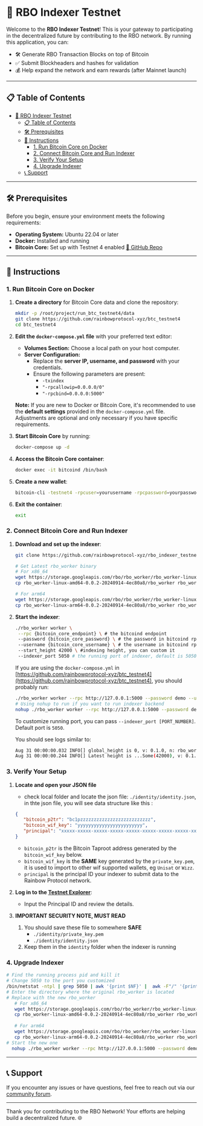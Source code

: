 # 🌈 RBO Indexer Testnet

Welcome to the **RBO Indexer Testnet**! This is your gateway to participating in the decentralized future by contributing to the RBO network. By running this application, you can:

- 🛠️ Generate RBO Transaction Blocks on top of Bitcoin
- ✅ Submit Blockheaders and hashes for validation
- 💰 Help expand the network and earn rewards (after Mainnet launch)

---

## 📋 Table of Contents

- [🌈 RBO Indexer Testnet](#-rbo-indexer-testnet)
  - [📋 Table of Contents](#-table-of-contents)
  - [🛠️ Prerequisites](#️-prerequisites)
  - [📝 Instructions](#-instructions)
    - [1. Run Bitcoin Core on Docker](#1-run-bitcoin-core-on-docker)
    - [2. Connect Bitcoin Core and Run Indexer](#2-connect-bitcoin-core-and-run-indexer)
    - [3. Verify Your Setup](#3-verify-your-setup)
    - [4. Upgrade Indexer](#4-upgrade-indexer)
  - [📞 Support](#-support)

---

## 🛠️ Prerequisites

Before you begin, ensure your environment meets the following requirements:

- **Operating System:** Ubuntu 22.04 or later
- **Docker:** Installed and running
- **Bitcoin Core:** Set up with Testnet 4 enabled [🔗 GitHub Repo](https://github.com/rainbowprotocol-xyz/btc_testnet4)

---

## 📝 Instructions

### 1. Run Bitcoin Core on Docker

1. **Create a directory** for Bitcoin Core data and clone the repository:

   ```bash
   mkdir -p /root/project/run_btc_testnet4/data
   git clone https://github.com/rainbowprotocol-xyz/btc_testnet4
   cd btc_testnet4
   ```

2. **Edit the `docker-compose.yml` file** with your preferred text editor:

   - **Volumes Section:** Choose a local path on your host computer.
   - **Server Configuration:**
     - Replace the **server IP, username, and password** with your credentials.
     - Ensure the following parameters are present:
       - `-txindex`
       - `"-rpcallowip=0.0.0.0/0"`
       - `"-rpcbind=0.0.0.0:5000"`

   **Note:** If you are new to Docker or Bitcoin Core, it's recommended to use the **default settings** provided in the `docker-compose.yml` file. Adjustments are optional and only necessary if you have specific requirements.

3. **Start Bitcoin Core** by running:

   ```bash
   docker-compose up -d
   ```

4. **Access the Bitcoin Core container**:

   ```bash
   docker exec -it bitcoind /bin/bash
   ```

5. **Create a new wallet**:

   ```bash
   bitcoin-cli -testnet4 -rpcuser=yourusername -rpcpassword=yourpassword -rpcport=5000 createwallet yourwalletname
   ```

6. **Exit the container**:

   ```bash
   exit
   ```

### 2. Connect Bitcoin Core and Run Indexer

1. **Download and set up the indexer**:

   ```bash
   git clone https://github.com/rainbowprotocol-xyz/rbo_indexer_testnet.git && cd rbo_indexer_testnet
   
   # Get Latest rbo_worker binary
   # For x86_64
   wget https://storage.googleapis.com/rbo/rbo_worker/rbo_worker-linux-amd64-0.0.2-20240914-4ec80a8.tar.gz && tar -xzvf rbo_worker-linux-amd64-0.0.2-20240914-4ec80a8.tar.gz
   cp rbo_worker-linux-amd64-0.0.2-20240914-4ec80a8/rbo_worker rbo_worker
   
   # For arm64
   wget https://storage.googleapis.com/rbo/rbo_worker/rbo_worker-linux-arm64-0.0.2-20240914-4ec80a8.tar.gz && tar -xzvf rbo_worker-linux-arm64-0.0.2-20240914-4ec80a8.tar.gz
   cp rbo_worker-linux-arm64-0.0.2-20240914-4ec80a8/rbo_worker rbo_worker 

   ```
    
2. **Start the indexer**:

   ```bash
   ./rbo_worker worker \
    --rpc {bitcoin_core_endpoint} \ # the bitcoind endpoint 
    --password {bitcoin_core_password} \ # the password in bitcoind rpc
    --username {bitcoin_core_username} \ # the username in bitcoind rpc
    --start_height 42000 \ #indexing height, you can custom it
    --indexer_port 5050 # the running port of indexer, default is 5050
   ```

   If you are using the `docker-compose.yml` in [https://github.com/rainbowprotocol-xyz/btc_testnet4](https://github.com/rainbowprotocol-xyz/btc_testnet4), you should probably run:

   ```bash
   ./rbo_worker worker --rpc http://127.0.0.1:5000 --password demo --username demo --start_height 42000 --indexer_port 5050
   # Using nohup to run if you want to run indexer backend
   nohup ./rbo_worker worker --rpc http://127.0.0.1:5000 --password demo --username demo --start_height 42000 --indexer_port 5050 > worker.log &
   ```
   To customize running port, you can pass `--indexer_port [PORT_NUMBER]`. Default port is `5050`.

   You should see logs similar to:

   ```bash
   Aug 31 00:00:00.032 INFO[] global_height is 0, v: 0.1.0, n: rbo_worker
   Aug 31 00:00:00.244 INFO[] Latest height is ...Some(42000), v: 0.1.0, n: rbo_worker
   ```

### 3. Verify Your Setup

1. **Locate and open your JSON file**
   * check local folder and locate the json file:
   `./identity/identity.json`, in thte json file, you will see data structure like this :
   ```json
   {
      "bitcoin_p2tr": "bc1pzzzzzzzzzzzzzzzzzzzzzzzzzz",
      "bitcoin_wif_key": "yyyyyyyyyyyyyyyyyyyyyyyy",
      "principal": "xxxxx-xxxxx-xxxxx-xxxxx-xxxxx-xxxxx-xxxxx-xxxxx-xxxxx-xxxxx-xxx"
   }
   ```
     * `bitcoin_p2tr` is the Bitcoin Taproot address generated by the `bitcoin_wif_key` below.
     * `bitcoin_wif_key` is the **SAME** key generated by the `private_key.pem`, it is used to import to other wif supported wallets, eg `Unisat` or `Wizz`. 
     * `principal` is the principal ID your indexer to submit data to the Rainbow Protocol network. 

2. **Log in to the [Testnet Explorer](https://testnet.rainbowprotocol.xyz/explorer)**:

   - Input the Principal ID and review the details.

3. **IMPORTANT SECURITY NOTE, MUST READ**
     1. You should save these file to somewhere **SAFE** 
        * `./identity/private_key.pem` 
        * `./identity/identity.json` 
     2. Keep them in the `identity` folder when the indexer is running
  
### 4. Upgrade Indexer

```bash
# Find the running process pid and kill it
# Change 5050 to the port you customized
/bin/netstat -ntpl | grep 5050 | awk '{print $NF}' |  awk -F"/" '{print $1}' | xargs kill -9 
# Enter the directory where the original rbo_worker is located
# Replace with the new rbo_worker
   # For x86_64
   wget https://storage.googleapis.com/rbo/rbo_worker/rbo_worker-linux-amd64-0.0.2-20240914-4ec80a8.tar.gz && tar -xzvf rbo_worker-linux-amd64-0.0.2-20240914-4ec80a8.tar.gz
   cp rbo_worker-linux-amd64-0.0.2-20240914-4ec80a8/rbo_worker rbo_worker
   
   # For arm64
   wget https://storage.googleapis.com/rbo/rbo_worker/rbo_worker-linux-arm64-0.0.2-20240914-4ec80a8.tar.gz && tar -xzvf rbo_worker-linux-arm64-0.0.2-20240914-4ec80a8.tar.gz
   cp rbo_worker-linux-arm64-0.0.2-20240914-4ec80a8/rbo_worker rbo_worker
# Start the new one 
  nohup ./rbo_worker worker --rpc http://127.0.0.1:5000 --password demo --username demo --start_height 42000 --indexer_port 5050 > worker.log &
```
 
---

## 📞 Support

If you encounter any issues or have questions, feel free to reach out via our [community forum](https://t.me/rbo_protocol/1).

---

Thank you for contributing to the RBO Network! Your efforts are helping build a decentralized future. 🌐

